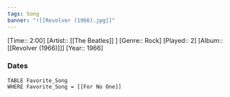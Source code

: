```yaml
---
tags: Song  
banner: "![[Revolver (1966).jpg]]"
---
```

[Time:: 2:00]
[Artist:: [[The Beatles]] ]
[Genre:: Rock]
[Played:: 2]
[Album:: [[Revolver (1966)]]]
[Year:: 1966]
### Dates
````dataview
TABLE Favorite_Song
WHERE Favorite_Song = [[For No One]]
````